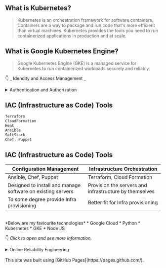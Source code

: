## What is Kubernetes?

> Kubernetes is an orchestration framework for software containers. Containers are a way to package and run code that's more efficient than virtual machines. Kubernetes provides the tools you need to run containerized applications in production and at scale.

## What is Google Kubernetes Engine?

> Google Kubernetes Engine (GKE) is a managed service for Kubernetes to run containerized workloads securely and reliably.

:point_down: _ Idendity and Access Management _
<details>
  <summary>Authentication and Authorization</summary>
  <hr>
</details>

## IAC (Infrastructure as Code) Tools
```sh
Terraform
CloudFormation
Heat
Ansible
SaltStack
Chef, Puppet
```
## IAC (Infrastructure as Code) Tools
| Configuration Management  | Infrastructure  Orchestration |
| ------------- | ------------- |
| Ansible, Chef, Puppet  | Terraform, Cloud Formation |
| Designed to install and manage software on existing servers  | Provision the servers and infrastructure by themselves  |
| To some degree provide Infra provisioning  | Better fit for Infra provisioning  |

<br>
*Below are my faviourite technologies*
* Google Cloud
* Python
* Kubernetes
  * GKE
* Node JS

:point_down: _Click to open and see more information._

<details>
  <summary>Online Reliability Engineering</summary>

  ### SRE Manager - Experience

  Emoji are fun :sparkles:, :stuck_out_tongue_winking_eye:,  :heart:

  | What you see | What you type |
  | ---------- | ------------ |
  | :heart:    | `:heart:`    |
  | :+1:       | `:+1:`       |
  | :smile:    | `:smile:`    |
  | :sparkles: | `:sparkles:` |
  | :tada:     | `:tada:`     |

  ![image of fuzzy search emojis on GitHub](https://user-images.githubusercontent.com/9906718/34602228-47cab148-f1ff-11e7-91f1-56d0fed702f0.png)
  <hr>
</details>

<br>
This site was built using [GitHub Pages](https://pages.github.com/).
